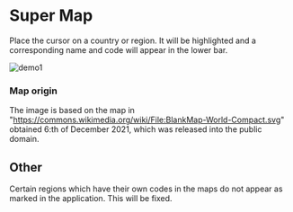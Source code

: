 # Super Map

Place the cursor on a country or region. It will be highlighted and a corresponding name and code will appear in the lower bar.

![demo1](https://user-images.githubusercontent.com/35288746/146560247-e598f80f-d73e-4998-811e-52b2a4d425b8.gif)


### Map origin

The image is based on the map in "https://commons.wikimedia.org/wiki/File:BlankMap-World-Compact.svg" obtained 6:th of December 2021, which was released into the public domain.

## Other

Certain regions which have their own codes in the maps do not appear as marked in the application. This will be fixed.
